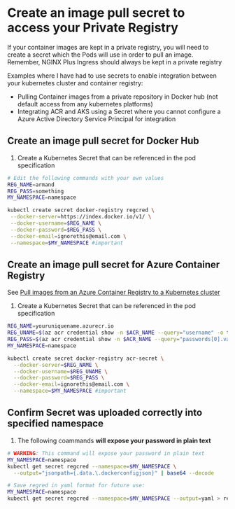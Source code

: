 # Create an image pull secret to access your Private Registry

If your container images are kept in a private registry, you will need to create a secret which the Pods will use in order to pull an image. Remember, NGINX Plus Ingress should always be kept in a private registry

Examples where I have had to use secrets to enable integration between your kubernetes cluster and container registry:
 *  Pulling Container images from a private repository in Docker hub (not default access from any kubernetes platforms)
 * Integrating ACR and AKS using a Secret where you cannot configure a Azure Active Directory Service Principal for integration

## Create an image pull secret for Docker Hub

1. Create a Kubernetes Secret that can be referenced in the pod specification

```bash
# Edit the following commands with your own values
REG_NAME=armand
REG_PASS=something
MY_NAMESPACE=namespace

kubectl create secret docker-registry regcred \
 --docker-server=https://index.docker.io/v1/ \
 --docker-username=$REG_NAME \
 --docker-password=$REG_PASS \
 --docker-email=ignorethis@email.com \
 --namespace=$MY_NAMESPACE #important
```

## Create an image pull secret for Azure Container Registry

See [Pull images from an Azure Container Registry to a Kubernetes cluster](https://docs.microsoft.com/en-us/azure/container-registry/container-registry-auth-kubernetes)


1. Create a Kubernetes Secret that can be referenced in the pod specification

```bash
REG_NAME=youruniquename.azurecr.io
REG_UNAME=$(az acr credential show -n $ACR_NAME --query="username" -o tsv)
REG_PASS=$(az acr credential show -n $ACR_NAME --query="passwords[0].value" -o tsv)
MY_NAMESPACE=namespace

kubectl create secret docker-registry acr-secret \
  --docker-server=$REG_NAME \
  --docker-username=$REG_UNAME \
  --docker-password=$REG_PASS \
  --docker-email=ignorethis@email.com \
  --namespace=$MY_NAMESPACE #important
```

## Confirm Secret was uploaded correctly into specified namespace

1. The following coammands **will expose your password in plain text**

```bash
# WARNING: This command will expose your password in plain text
MY_NAMESPACE=namespace
kubectl get secret regcred --namespace=$MY_NAMESPACE \
  --output="jsonpath={.data.\.dockerconfigjson}" | base64 --decode

# Save regred in yaml format for future use:
MY_NAMESPACE=namespace
kubectl get secret regcred --namespace=$MY_NAMESPACE --output=yaml > regcred.yml
```